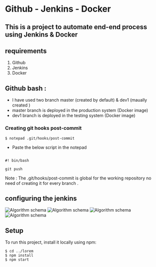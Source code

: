 
# Github - Jenkins - Docker 

## This is a project to automate end-end process using Jenkins & Docker

## requirements

 1. Github
 2. Jenkins
 3. Docker 
 
 ## Github bash :
 
 * I have used two branch master (created by default) & dev1 (maually created )
 * master branch is deployed in the production system (Docker image)
 * dev1 branch is deployed in the testing system (Docker image)
 
 ### Creating git hooks post-commit 
 
 ```
$ notepad .git/hooks/post-commit
``` 
* Paste the below script in the notepad
```

#! bin/bash

git push
```
 Note : The .git/hooks/post-commit is global for the working repository no need of creating it for every branch . 
 
 ## configuring the jenkins
 ![Algorithm schema](./images/schema.jpg)
 ![Algorithm schema](./images/schema.jpg)
 ![Algorithm schema](./images/schema.jpg)
 ![Algorithm schema](./images/schema.jpg)
 
## Setup
To run this project, install it locally using npm:

```
$ cd ../lorem
$ npm install
$ npm start
``` 

